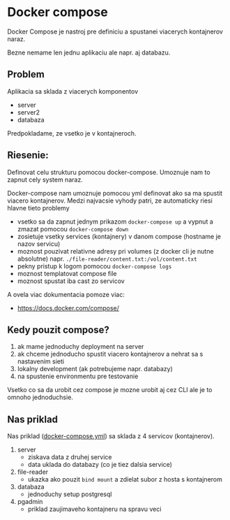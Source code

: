 # Docker compose

Docker Compose je nastroj pre definiciu a spustanei viacerych kontajnerov naraz.

Bezne nemame len jednu aplikaciu ale napr. aj databazu.

## Problem

Aplikacia sa sklada z viacerych komponentov

- server
- server2
- databaza

Predpokladame, ze vsetko je v kontajneroch.

## Riesenie:
Definovat celu strukturu pomocou docker-compose. Umoznuje nam to zapnut cely system naraz.

Docker-compose nam umoznuje pomocou yml definovat ako sa ma spustit viacero kontajnerov. Medzi najvacsie vyhody patri, ze automaticky riesi hlavne tieto problemy

- vsetko sa da zapnut jednym prikazom `docker-compose up` a vypnut a zmazat pomocou `docker-compose down`
- zosietuje vsetky services (kontajnery) v danom compose (hostname je nazov servicu)
- moznost pouzivat relativne adresy pri volumes (z docker cli je nutne absolutne) napr. `./file-reader/content.txt:/vol/content.txt`
- pekny pristup k logom pomocou `docker-compose logs`
- moznost templatovat compose file
- moznost spustat iba cast zo servicov

A ovela viac dokumentacia pomoze viac:
- https://docs.docker.com/compose/

## Kedy pouzit compose?
1. ak mame jednoduchy deployment na server
2. ak chceme jednoducho spustit viacero kontajnerov a nehrat sa s nastavenim sieti
3. lokalny development (ak potrebujeme napr. databazy)
4. na spustenie environmentu pre testovanie

Vsetko co sa da urobit cez compose je mozne urobit aj cez CLI ale je to omnoho jednoduchsie.

## Nas priklad

Nas priklad ([docker-compose.yml](docker-compose.yml)) sa sklada z 4 servicov (kontajnerov).

1. server
    - ziskava data z druhej service
    - data uklada do databazy (co je tiez dalsia service)
2. file-reader
    - ukazka ako pouzit `bind mount` a zdielat subor z hosta s kontajnerom
3. databaza
    - jednoduchy setup postgresql
4. pgadmin
    - priklad zaujimaveho kontajneru na spravu veci
